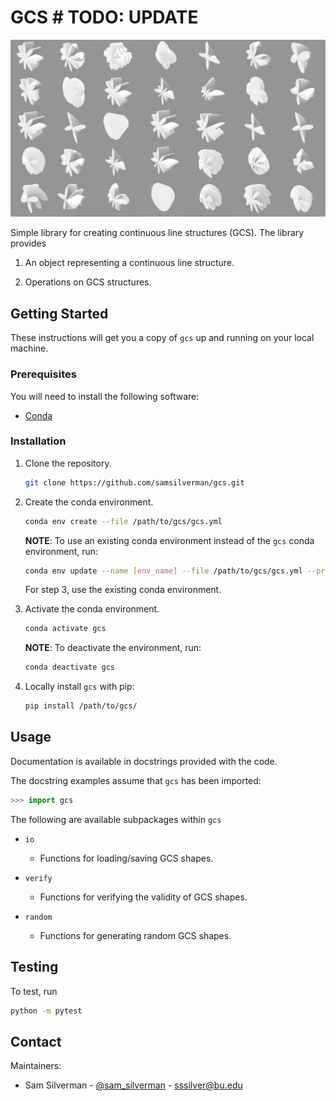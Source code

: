 # GCS # TODO: UPDATE

![gcs Spashscreen](misc/images/splashscreen.jpeg)

Simple library for creating continuous line structures (GCS). The library provides

1. An object representing a continuous line structure.

2. Operations on GCS structures.

## Getting Started

These instructions will get you a copy of ``gcs`` up and running on your local machine.

### Prerequisites

You will need to install the following software:

* [Conda](https://docs.conda.io/en/latest/)

### Installation

1. Clone the repository.

    ```bash
    git clone https://github.com/samsilverman/gcs.git
    ```

2. Create the conda environment.

    ```bash
    conda env create --file /path/to/gcs/gcs.yml
    ```

    **NOTE**: To use an existing conda environment instead of the ``gcs`` conda environment, run:

    ```bash
    conda env update --name [env_name] --file /path/to/gcs/gcs.yml --prune
    ```

    For step 3, use the existing conda environment.

3. Activate the conda environment.

    ```bash
    conda activate gcs
    ```

    **NOTE**: To deactivate the environment, run:

    ```bash
    conda deactivate gcs
    ```

4. Locally install ``gcs`` with pip:

    ```bash
    pip install /path/to/gcs/
    ```

## Usage

Documentation is available in docstrings provided with the code.

The docstring examples assume that ``gcs`` has been imported:

```python
>>> import gcs
```

The following are available subpackages within ``gcs``

* ``io``
  * Functions for loading/saving GCS shapes.

* ``verify``
  * Functions for verifying the validity of GCS shapes.

* ``random``
  * Functions for generating random GCS shapes.

## Testing

To test, run

```bash
python -m pytest
```

## Contact

Maintainers:

* Sam Silverman - [@sam_silverman](https://twitter.com/sam_silverman) - [sssilver@bu.edu](mailto:sssilver@bu.edu)
